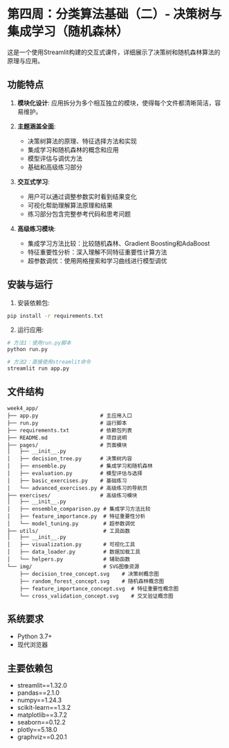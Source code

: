# 第四周：分类算法基础（二）- 决策树与集成学习（随机森林）

这是一个使用Streamlit构建的交互式课件，详细展示了决策树和随机森林算法的原理与应用。

## 功能特点

1. **模块化设计**: 应用拆分为多个相互独立的模块，使得每个文件都清晰简洁，容易维护。

2. **主题涵盖全面**:
   - 决策树算法的原理、特征选择方法和实现
   - 集成学习和随机森林的概念和应用
   - 模型评估与调优方法
   - 基础和高级练习部分

3. **交互式学习**:
   - 用户可以通过调整参数实时看到结果变化
   - 可视化帮助理解算法原理和结果
   - 练习部分包含完整参考代码和思考问题

4. **高级练习模块**:
   - 集成学习方法比较：比较随机森林、Gradient Boosting和AdaBoost
   - 特征重要性分析：深入理解不同特征重要性计算方法
   - 超参数调优：使用网格搜索和学习曲线进行模型调优

## 安装与运行

1. 安装依赖包:

```bash
pip install -r requirements.txt
```

2. 运行应用:

```bash
# 方法1：使用run.py脚本
python run.py

# 方法2：直接使用streamlit命令
streamlit run app.py
```

## 文件结构

```
week4_app/
├── app.py                    # 主应用入口
├── run.py                    # 运行脚本
├── requirements.txt          # 依赖包列表
├── README.md                 # 项目说明
├── pages/                    # 页面模块
│   ├── __init__.py  
│   ├── decision_tree.py      # 决策树内容
│   ├── ensemble.py           # 集成学习和随机森林
│   ├── evaluation.py         # 模型评估与选择
│   ├── basic_exercises.py    # 基础练习
│   └── advanced_exercises.py # 高级练习的导航页
├── exercises/                # 高级练习模块
│   ├── __init__.py
│   ├── ensemble_comparison.py # 集成学习方法比较
│   ├── feature_importance.py  # 特征重要性分析
│   └── model_tuning.py        # 超参数调优
├── utils/                     # 工具函数
│   ├── __init__.py
│   ├── visualization.py       # 可视化工具
│   ├── data_loader.py         # 数据加载工具
│   └── helpers.py             # 辅助函数
└── img/                       # SVG图像资源
    ├── decision_tree_concept.svg    # 决策树概念图
    ├── random_forest_concept.svg    # 随机森林概念图
    ├── feature_importance_concept.svg  # 特征重要性概念图
    └── cross_validation_concept.svg    # 交叉验证概念图
```

## 系统要求

- Python 3.7+
- 现代浏览器

## 主要依赖包

- streamlit==1.32.0
- pandas==2.1.0
- numpy==1.24.3
- scikit-learn==1.3.2
- matplotlib==3.7.2
- seaborn==0.12.2
- plotly==5.18.0
- graphviz==0.20.1 